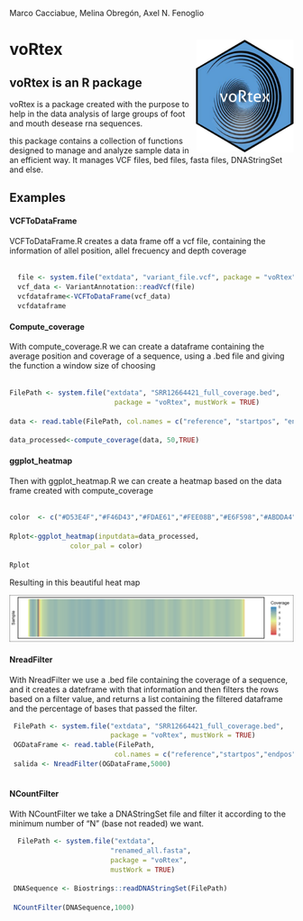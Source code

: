 Marco Cacciabue, Melina Obregón, Axel N. Fenoglio

<!-- README.md is generated from README.Rmd. Please edit that file -->

# **voRtex** <img src='man/figures/hex.PNG' style="float:right; height:200px;" />

## **voRtex** is an R package

voRtex is a package created with the purpose to help in the data
analysis of large groups of foot and mouth desease rna sequences.

this package contains a collection of functions designed to manage and
analyze sample data in an efficient way. It manages VCF files, bed
files, fasta files, DNAStringSet and else.

## Examples

#### VCFToDataFrame

VCFToDataFrame.R creates a data frame off a vcf file, containing the
information of allel position, allel frecuency and depth coverage

``` r

  file <- system.file("extdata", "variant_file.vcf", package = "voRtex", mustWork = TRUE)
  vcf_data <- VariantAnnotation::readVcf(file)
  vcfdataframe<-VCFToDataFrame(vcf_data)
  vcfdataframe
```

#### Compute_coverage

With compute_coverage.R we can create a dataframe containing the average
position and coverage of a sequence, using a .bed file and giving the
function a window size of choosing

``` r

FilePath <- system.file("extdata", "SRR12664421_full_coverage.bed",
                          package = "voRtex", mustWork = TRUE)

data <- read.table(FilePath, col.names = c("reference", "startpos", "endpos", "coverage"))

data_processed<-compute_coverage(data, 50,TRUE)

```

#### ggplot_heatmap

Then with ggplot_heatmap.R we can create a heatmap based on the data
frame created with compute_coverage

``` r

color  <- c("#D53E4F","#F46D43","#FDAE61","#FEE08B","#E6F598","#ABDDA4","#66C2A5","#3288BD")

Rplot<-ggplot_heatmap(inputdata=data_processed,
               color_pal = color)

Rplot
```

Resulting in this beautiful heat map

![SRR12664421_Heatmap](Rplot.png)

#### NreadFilter

With NreadFilter we use a .bed file containing the coverage of a
sequence, and it creates a dateframe with that information and then
filters the rows based on a filter value, and returns a list containing
the filtered dataframe and the percentage of bases that passed the
filter.

``` r
 FilePath <- system.file("extdata", "SRR12664421_full_coverage.bed",
                         package = "voRtex", mustWork = TRUE)
 OGDataFrame <- read.table(FilePath,
                          col.names = c("reference","startpos","endpos","nreads"))
 salida <- NreadFilter(OGDataFrame,5000)
 
```

#### NCountFilter

With NCountFilter we take a DNAStringSet file and filter it according to
the minimum number of “N” (base not readed) we want.

``` r
  FilePath <- system.file("extdata",
                         "renamed_all.fasta",
                         package = "voRtex",
                         mustWork = TRUE)

 DNASequence <- Biostrings::readDNAStringSet(FilePath)

 NCountFilter(DNASequence,1000)
 
```

